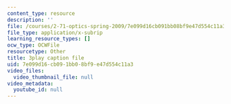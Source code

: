 ```yaml
---
content_type: resource
description: ''
file: /courses/2-71-optics-spring-2009/7e099d16cb091bb08bf9e47d554c11a3_JmK0vSLULP8.srt
file_type: application/x-subrip
learning_resource_types: []
ocw_type: OCWFile
resourcetype: Other
title: 3play caption file
uid: 7e099d16-cb09-1bb0-8bf9-e47d554c11a3
video_files:
  video_thumbnail_file: null
video_metadata:
  youtube_id: null
---
```

